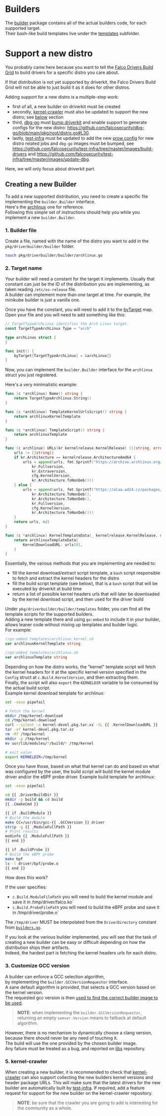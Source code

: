 # Builders

The [builder](../pkg/driverbuilder/builder) package contains all of the actual builders code, for each supported target.  
Their bash-like build templates live under the [templates](../pkg/driverbuilder/builder/templates) subfolder.

# Support a new distro

You probably came here because you want to tell the [Falco Drivers Build Grid](https://github.com/falcosecurity/test-infra/tree/master/driverkit) to
build drivers for a specific distro you care about.

If that distribution is not yet supported by driverkit, the Falco Drivers Build Grid will not be able to just build it as it does for other distros.

Adding support for a new distro is a multiple-step work:
* first of all, a new builder on driverkit must be created
* secondly, [kernel-crawler](https://github.com/falcosecurity/kernel-crawler) must also be updated to support the new distro; see [below](#5-kernel-crawler) section
* third, [dbg-go](https://github.com/falcosecurity/dbg-go) must [bump driverkit](https://github.com/falcosecurity/dbg-go?tab=readme-ov-file#bumping-driverkit) and enable support to generate configs for the new distro: https://github.com/falcosecurity/dbg-go/blob/main/pkg/root/distro.go#L30.
* lastly, [test-infra](https://github.com/falcosecurity/test-infra) must be updated to add the new [prow config](https://github.com/falcosecurity/test-infra/tree/master/config/jobs/build-drivers) for new distro related jobs and `dbg-go` images must be bumped, see https://github.com/falcosecurity/test-infra/tree/master/images/build-drivers and https://github.com/falcosecurity/test-infra/tree/master/images/update-dbg.

Here, we will only focus about driverkit part.

## Creating a new Builder

To add a new supported distribution, you need to create a specific file implementing the `builder.Builder` interface.  
Here's the [archlinux](../pkg/driverbuilder/builder/archlinux.go) one for reference.  
Following this simple set of instructions should help you while you implement a new `builder.Builder`.

### 1. Builder file

Create a file, named with the name of the distro you want to add in the `pkg/driverbuilder/builder` folder.

```bash
touch pkg/driverbuilder/builder/archlinux.go
```

### 2. Target name

Your builder will need a constant for the target it implements. Usually that constant
can just be the ID of the distribution you are implementing, as taken reading `/etc/os-release` file.  
A builder can implement more than one target at time. For example, the minikube builder is just a vanilla one.

Once you have the constant, you will need to add it to the [byTarget](https://github.com/falcosecurity/driverkit/blob/master/pkg/driverbuilder/builder/target.go) map. 
Open your file and you will need to add something like this:

```go
// TargetTypeArchLinux identifies the Arch Linux target.
const TargetTypeArchLinux Type = "arch"

type archLinux struct {
}

func init() {
	byTarget[TargetTypeArchLinux] = &archLinux{}
}
```

Now, you can implement the `builder.Builder` interface for the `archlinux` struct
you just registered.

Here's a very minimalistic example:

```go
func (c *archlinux) Name() string {
    return TargetTypeArchlinux.String()
}

func (c *archlinux) TemplateKernelUrlsScript() string { 
	return archlinuxKernelTemplate 
}

func (c *archlinux) TemplateScript() string {
    return archlinuxTemplate
}

func (c archlinux) URLs(kr kernelrelease.KernelRelease) ([]string, error) {
    urls := []string{}
    if kr.Architecture == kernelrelease.ArchitectureAmd64 {
        urls = append(urls, fmt.Sprintf("https://archive.archlinux.org/packages/l/linux-headers/linux-headers-%s.%s-%d-%s.pkg.tar.xz",
            kr.Fullversion,
            kr.Extraversion,
            cfg.KernelVersion,
            kr.Architecture.ToNonDeb()))
    } else {
        urls = append(urls, fmt.Sprintf("https://alaa.ad24.cz/packages/l/linux-%s-headers/linux-%s-headers-%s-%d-%s.pkg.tar.xz",
            kr.Architecture.ToNonDeb(),
            kr.Architecture.ToNonDeb(),
            kr.Fullversion,
            cfg.KernelVersion,
            kr.Architecture.ToNonDeb()))
    }
    return urls, nil
}

func (c *archlinux) KernelTemplateData(_ kernelrelease.KernelRelease, urls []string) interface{} {
    return archlinuxTemplateData{
        KernelDownloadURL: urls[0],
    }
}
```

Essentially, the various methods that you are implementing are needed to:
* fill the kernel download/extract script template, a `bash` script responsible to fetch and extract the kernel headers for the distro
* fill the build script template (see below), that is a `bash` script that will be executed by driverkit at build time
* return a list of possible kernel headers urls that will later be downloaded by the kernel download script, and then used for the driver build

Under `pkg/driverbuilder/builder/templates` folder, you can find all the template scripts for the supported builders.  
Adding a new template there and using `go:embed` to include it in your builder, allows leaner code
without mixing up templates and builder logic.  
For example:

```go
//go:embed templates/archlinux_kernel.sh
var archlinuxKernelTemplate string

//go:embed templates/archlinux.sh
var archlinuxTemplate string
```

Depending on how the distro works, the "kernel" template script will fetch the kernel headers for it at the specific kernel version specified
in the `Config` struct at `c.Build.KernelVersion`, and then extracting them.  
Finally, the script will also `export` the `KERNELDIR` variable to be consumed by the actual build script.  
Example kernel download template for archlinux:
```bash
set -xeuo pipefail

# Fetch the kernel
mkdir /tmp/kernel-download
cd /tmp/kernel-download
curl --silent -o kernel-devel.pkg.tar.xz -SL {{ .KernelDownloadURL }}
tar -xf kernel-devel.pkg.tar.xz
rm -Rf /tmp/kernel
mkdir -p /tmp/kernel
mv usr/lib/modules/*/build/* /tmp/kernel

# exit value
export KERNELDIR=/tmp/kernel
```

Once you have those, based on what that kernel can do and based on what was configured
by the user, the build script will build the kernel module driver and/or the eBPF probe driver.
Example build template for archlinux:
```bash
set -xeuo pipefail

cd {{ .DriverBuildDir }}
mkdir -p build && cd build
{{ .CmakeCmd }}

{{ if .BuildModule }}
# Build the module
make CC=/usr/bin/gcc-{{ .GCCVersion }} driver
strip -g {{ .ModuleFullPath }}
# Print results
modinfo {{ .ModuleFullPath }}
{{ end }}

{{ if .BuildProbe }}
# Build the eBPF probe
make bpf
ls -l driver/bpf/probe.o
{{ end }}
```

How does this work?

If the user specifies:

- `c.Build.ModuleFilePath` you will need to build the kernel module and save it in /tmp/driver/falco.ko`
- `c.Build.ProbeFilePath` you will need to build the eBPF probe and save it in /tmp/driver/probe.o`

The `/tmp/driver` MUST be interpolated from the `DriverDirectory` constant from [`builders.go`](/pkg/driverbuilder/builder/builders.go).

If you look at the various builder implemented, you will see that the task of creating a new builder
can be easy or difficult depending on how the distribution ships their artifacts.  
Indeed, the hardest part is fetching the kernel headers urls for each distro.

### 3. Customize GCC version

A builder can enforce a GCC selection algorithm,  
by implementing the `builder.GCCVersionRequestor` interface.  
A sane default algorithm is provided, that selects a GCC version based on the kernel version.   
The requested gcc version is then [used to find the correct builder image to be used](builder_images.md#selection-algorithm).  

> **NOTE**: when implementing the `builder.GCCVersionRequestor`, returning an empty `semver.Version` means to fallback at default algorithm.

However, there is no mechanism to dynamically choose a clang version, because there should never be any need of touching it.   
The build will use the one provided by the chosen builder image.  
Any failure must be treated as a bug, and reported on [libs](https://github.com/falcosecurity/libs) repository.

### 5. kernel-crawler

When creating a new builder, it is recommended to check that [kernel-crawler](https://github.com/falcosecurity/kernel-crawler)
can also support collecting the new builders kernel versions and header package URLs. This will make sure that the latest drivers
for the new builder are automatically built by [test-infra](https://github.com/falcosecurity/test-infra). If required, add a feature request
for support for the new builder on the kernel-crawler repository.  

> **NOTE**: be sure that the crawler you are going to add is interesting for the community as a whole.
